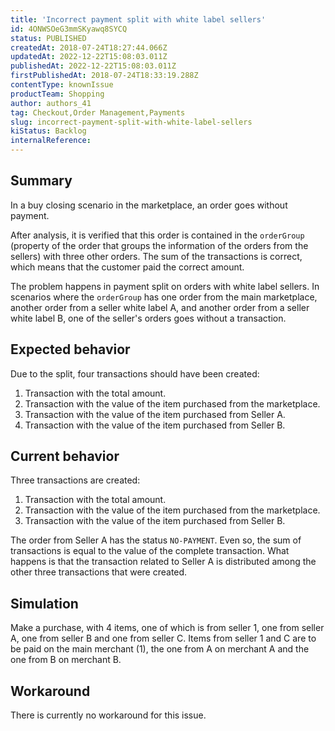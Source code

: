 ```yaml
---
title: 'Incorrect payment split with white label sellers'
id: 4ONWSOeG3mmSKyawq8SYCQ
status: PUBLISHED
createdAt: 2018-07-24T18:27:44.066Z
updatedAt: 2022-12-22T15:08:03.011Z
publishedAt: 2022-12-22T15:08:03.011Z
firstPublishedAt: 2018-07-24T18:33:19.288Z
contentType: knownIssue
productTeam: Shopping
author: authors_41
tag: Checkout,Order Management,Payments
slug: incorrect-payment-split-with-white-label-sellers
kiStatus: Backlog
internalReference: 
---
```


## Summary

In a buy closing scenario in the marketplace, an order goes without payment.

After analysis, it is verified that this order is contained in the `orderGroup` (property of the order that groups the information of the orders from the sellers) with three other orders. The sum of the transactions is correct, which means that the customer paid the correct amount.

The problem happens in payment split on orders with white label sellers. In scenarios where the `orderGroup` has one order from the main marketplace, another order from a seller white label A, and another order from a seller white label B, one of the seller's orders goes without a transaction.

## Expected behavior

Due to the split, four transactions should have been created:
1. Transaction with the total amount.
2. Transaction with the value of the item purchased from the marketplace.
3. Transaction with the value of the item purchased from Seller A.
4. Transaction with the value of the item purchased from Seller B.

## Current behavior

Three transactions are created:
1. Transaction with the total amount.
2. Transaction with the value of the item purchased from the marketplace.
3. Transaction with the value of the item purchased from Seller B.

The order from Seller A has the status `NO-PAYMENT`. Even so, the sum of transactions is equal to the value of the complete transaction. What happens is that the transaction related to Seller A is distributed among the other three transactions that were created.

## Simulation

Make a purchase, with 4 items, one of which is from seller 1, one from seller A, one from seller B and one from seller C. Items from seller 1 and C are to be paid on the main merchant (1), the one from A on merchant A and the one from B on merchant B.

## Workaround

There is currently no workaround for this issue.

